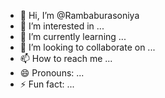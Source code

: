 - 👋 Hi, I’m @Rambaburasoniya
- 👀 I’m interested in ...
- 🌱 I’m currently learning ...
- 💞️ I’m looking to collaborate on ...
- 📫 How to reach me ...
- 😄 Pronouns: ...
- ⚡ Fun fact: ...

<!---
Rambaburasoniya/Rambaburasoniya is a ✨ special ✨ repository because its `README.md` (this file) appears on your GitHub profile.
You can click the Preview link to take a look at your changes.
--->
